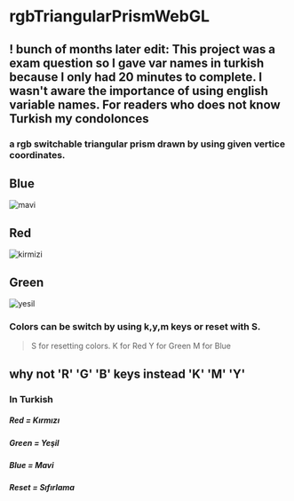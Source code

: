 # rgbTriangularPrismWebGL
## ! bunch of months later edit: This project was a exam question so I gave var names in turkish because I only had 20 minutes to complete. I wasn't aware the importance of using english variable names. For readers who does not know Turkish my condolonces
### a rgb switchable triangular prism drawn by using given vertice coordinates.


## Blue
![mavi](https://user-images.githubusercontent.com/43934894/104830052-9517de80-588b-11eb-9040-db61d46bab50.JPG)

## Red
![kirmizi](https://user-images.githubusercontent.com/43934894/104830053-95b07500-588b-11eb-8ffa-9e9b1368e864.JPG)

## Green
![yesil](https://user-images.githubusercontent.com/43934894/104830054-96490b80-588b-11eb-953c-4474dec667c6.JPG)



### Colors can be switch by using k,y,m keys or reset with S.

>S for resetting colors.
>K for Red
>Y for Green
>M for Blue 

## why not 'R' 'G' 'B' keys instead 'K' 'M' 'Y'
### In Turkish
##### Red = Kırmızı
##### Green = Yeşil
##### Blue = Mavi 
##### Reset = Sıfırlama
